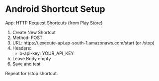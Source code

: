 # Android Shortcut Setup

App: HTTP Request Shortcuts (from Play Store)

1. Create New Shortcut
2. Method: POST
3. URL: https://<your-api-id>.execute-api.ap-south-1.amazonaws.com/start (or /stop)
4. Headers:
   - x-api-key: YOUR_API_KEY
5. Leave Body empty
6. Save and test

Repeat for /stop shortcut.